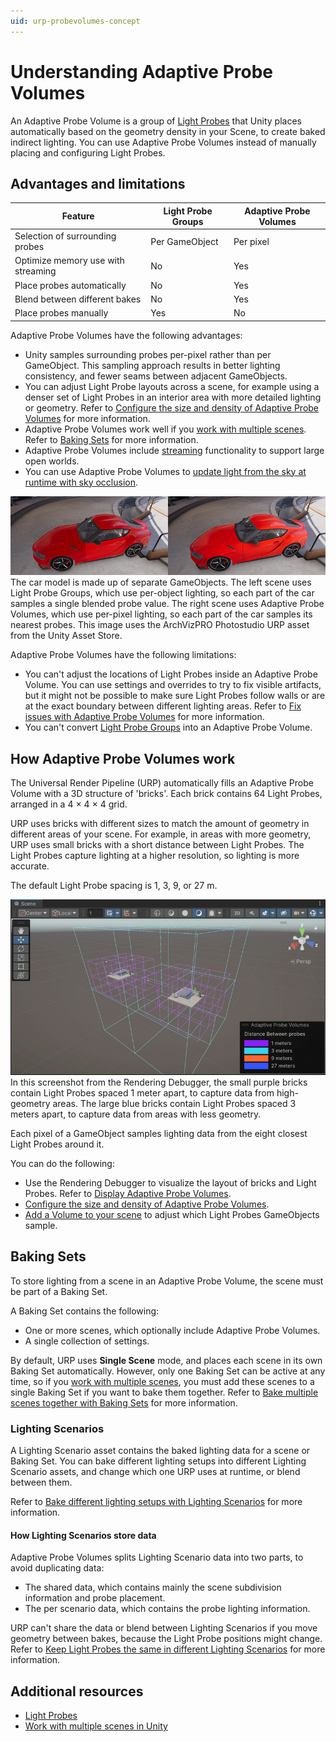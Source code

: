 ```yaml
---
uid: urp-probevolumes-concept
---
```

# Understanding Adaptive Probe Volumes

An Adaptive Probe Volume is a group of [Light Probes](https://docs.unity3d.com/Manual/LightProbes.html) that Unity places automatically based on the geometry density in your Scene, to create baked indirect lighting. You can use Adaptive Probe Volumes instead of manually placing and configuring Light Probes.

## Advantages and limitations

| **Feature** | **Light Probe Groups** | **Adaptive Probe Volumes** |
|---|---|---|
| Selection of surrounding probes | Per GameObject | Per pixel |
| Optimize memory use with streaming | No | Yes |
| Place probes automatically | No | Yes  |
| Blend between different bakes | No | Yes |
| Place probes manually |  Yes  | No |

Adaptive Probe Volumes have the following advantages:

- Unity samples surrounding probes per-pixel rather than per GameObject. This sampling approach results in better lighting consistency, and fewer seams between adjacent GameObjects.
- You can adjust Light Probe layouts across a scene, for example using a denser set of Light Probes in an interior area with more detailed lighting or geometry. Refer to [Configure the size and density of Adaptive Probe Volumes](probevolumes-changedensity.md) for more information.
- Adaptive Probe Volumes work well if you [work with multiple scenes](https://docs.unity3d.com/Manual/MultiSceneEditing.html). Refer to [Baking Sets](probevolumes-concept.md#baking-sets) for more information.
- Adaptive Probe Volumes include [streaming](probevolumes-streaming.md) functionality to support large open worlds.
- You can use Adaptive Probe Volumes to [update light from the sky at runtime with sky occlusion](probevolumes-skyocclusion.md).

![](Images/probe-volumes/probevolumes-per-pixel.jpg)<br/>
The car model is made up of separate GameObjects. The left scene uses Light Probe Groups, which use per-object lighting, so each part of the car samples a single blended probe value. The right scene uses Adaptive Probe Volumes, which use per-pixel lighting, so each part of the car samples its nearest probes. This image uses the ArchVizPRO Photostudio URP asset from the Unity Asset Store.

Adaptive Probe Volumes have the following limitations:

- You can't adjust the locations of Light Probes inside an Adaptive Probe Volume. You can use settings and overrides to try to fix visible artifacts, but it might not be possible to make sure Light Probes follow walls or are at the exact boundary between different lighting areas. Refer to [Fix issues with Adaptive Probe Volumes](probevolumes-fixissues.md) for more information.
- You can't convert [Light Probe Groups](https://docs.unity3d.com/Manual/LightProbes.html) into an Adaptive Probe Volume.

## How Adaptive Probe Volumes work

The Universal Render Pipeline (URP) automatically fills an Adaptive Probe Volume with a 3D structure of 'bricks'. Each brick contains 64 Light Probes, arranged in a 4 × 4 × 4 grid.

URP uses bricks with different sizes to match the amount of geometry in different areas of your scene. For example, in areas with more geometry, URP uses small bricks with a short distance between Light Probes. The Light Probes capture lighting at a higher resolution, so lighting is more accurate.

The default Light Probe spacing is 1, 3, 9, or 27 m.

![](Images/probe-volumes/probevolumes-debug-displayprobebricks1.PNG)<br/>
In this screenshot from the Rendering Debugger, the small purple bricks contain Light Probes spaced 1 meter apart, to capture data from high-geometry areas. The large blue bricks contain Light Probes spaced 3 meters apart, to capture data from areas with less geometry.

Each pixel of a GameObject samples lighting data from the eight closest Light Probes around it.

You can do the following:

- Use the Rendering Debugger to visualize the layout of bricks and Light Probes. Refer to [Display Adaptive Probe Volumes](probevolumes-showandadjust.md).
- [Configure the size and density of Adaptive Probe Volumes](probevolumes-changedensity.md).
- [Add a Volume to your scene](probevolumes-fixissues.md#add-a-volume-to-your-scene) to adjust which Light Probes GameObjects sample.

<a name="baking-sets"></a>
## Baking Sets

To store lighting from a scene in an Adaptive Probe Volume, the scene must be part of a Baking Set.

A Baking Set contains the following:

- One or more scenes, which optionally include Adaptive Probe Volumes.
- A single collection of settings.

By default, URP uses **Single Scene** mode, and places each scene in its own Baking Set automatically. However, only one Baking Set can be active at any time, so if you [work with multiple scenes](https://docs.unity3d.com/Manual/MultiSceneEditing.html), you must add these scenes to a single Baking Set if you want to bake them together. Refer to [Bake multiple scenes together with Baking Sets](probevolumes-usebakingsets.md) for more information.

<a name="lighting-scenarios"></a>
### Lighting Scenarios

A Lighting Scenario asset contains the baked lighting data for a scene or Baking Set. You can bake different lighting setups into different Lighting Scenario assets, and change which one URP uses at runtime, or blend between them.

Refer to [Bake different lighting setups with Lighting Scenarios](probevolumes-bakedifferentlightingsetups.md) for more information.

#### How Lighting Scenarios store data

Adaptive Probe Volumes splits Lighting Scenario data into two parts, to avoid duplicating data:

- The shared data, which contains mainly the scene subdivision information and probe placement.
- The per scenario data, which contains the probe lighting information.

URP can't share the data or blend between Lighting Scenarios if you move geometry between bakes, because the Light Probe positions might change. Refer to [Keep Light Probes the same in different Lighting Scenarios](probevolumes-bakedifferentlightingsetups.md#keep-light-probes-the-same-in-different-lighting-scenarios) for more information.

## Additional resources

* [Light Probes](https://docs.unity3d.com/Manual/LightProbes.html)
* [Work with multiple scenes in Unity](https://docs.unity3d.com/Documentation/Manual/MultiSceneEditing.html)

